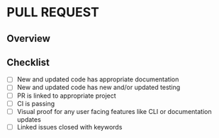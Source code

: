 # PULL REQUEST

<!--
Please read and fill out this form before submitting your PR.

Please make sure you have reviewed our contributors guide before submitting your
first PR.
-->

## Overview

<!-- 
Please provide an explanation of the PR, including the apprioprate context,
background, goal, and rationale. If there is an issue with this information,
please provide a tl;dr and link the issue. 
-->

## Checklist

<!-- 
Please complete the checklist to ensure that the PR is ready to be reviewed.

IMPORTANT:
PRs should be left in Draft until the below checklist is completed.
-->

- [ ] New and updated code has appropriate documentation
- [ ] New and updated code has new and/or updated testing
- [ ] PR is linked to appropriate project
- [ ] CI is passing
- [ ] Visual proof for any user facing features like CLI or documentation updates
- [ ] Linked issues closed with keywords
